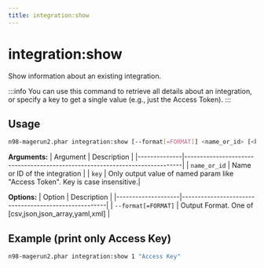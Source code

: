 ```yaml
---
title: integration:show
---
```


# integration:show

Show information about an existing integration.

:::info
You can use this command to retrieve all details about an integration, or specify a key to get a single value (e.g., just the Access Token).
:::

## Usage
```sh
n98-magerun2.phar integration:show [--format[=FORMAT]] <name_or_id> [<key>]
```

**Arguments:**
| Argument     | Description                                                                 |
|--------------|-----------------------------------------------------------------------------|
| `name_or_id` | Name or ID of the integration                                               |
| `key`        | Only output value of named param like "Access Token". Key is case insensitive.|

**Options:**
| Option             | Description                                          |
|--------------------|------------------------------------------------------|
| `--format[=FORMAT]` | Output Format. One of [csv,json,json_array,yaml,xml] |

## Example (print only Access Key)
```sh
n98-magerun2.phar integration:show 1 "Access Key"
```
